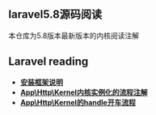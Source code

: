 
## laravel5.8源码阅读
本仓库为5.8版本最新版本的内核阅读注解

## Laravel reading

- **[安装框架说明](document/crud.md)**
- **[App\Http\Kernel内核实例化的流程注解](document/web.md)**
- **[App\Http\Kernel的handle开车流程](document/handle.md)**




